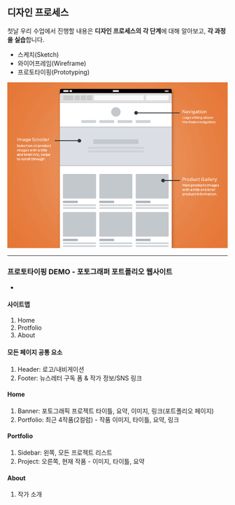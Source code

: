 ## 디자인 프로세스

첫날 우리 수업에서 진행할 내용은 **디자인 프로세스의 각 단계**에 대해 알아보고, **각 과정을 실습**합니다.

* 스케치(Sketch)
* 와이어프레임(Wireframe)
* 프로토타이핑(Prototyping)

![와이어프레이밍 프로세스](../__assets__/wireframes.gif)

---

### 프로토타이핑 DEMO - 포토그래퍼 포트폴리오 웹사이트

-

#### 사이트맵
1. Home
2. Protfolio
3. About

#### 모든 페이지 공통 요소
1. Header: 로고/내비게이션
2. Footer: 뉴스레터 구독 폼 & 작가 정보/SNS 링크

#### Home
1. Banner: 포토그래픽 프로젝트 타이틀, 요약, 이미지, 링크(포트폴리오 페이지)
2. Portfolio: 최근 4작품(2컬럼) - 작품 이미지, 타이틀, 요약, 링크

#### Portfolio
1. Sidebar: 왼쪽, 모든 프로젝트 리스트
2. Project: 오른쪽, 현재 작품 - 이미지, 타이틀, 요약

#### About
1. 작가 소개